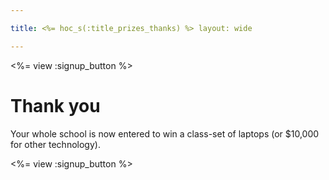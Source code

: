 ```yaml
---

title: <%= hoc_s(:title_prizes_thanks) %> layout: wide

---
```


<%= view :signup_button %>

# Thank you

Your whole school is now entered to win a class-set of laptops (or $10,000 for other technology).

<%= view :signup_button %>